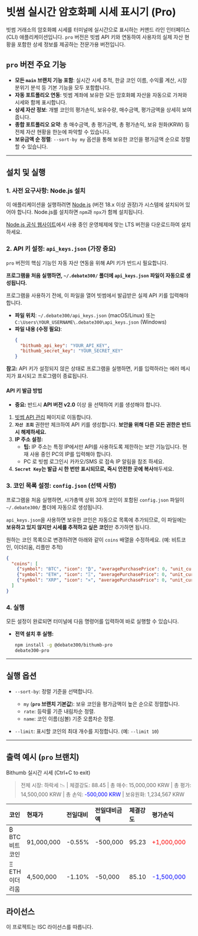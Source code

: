# 빗썸 실시간 암호화폐 시세 표시기 (Pro)

빗썸 거래소의 암호화폐 시세를 터미널에 실시간으로 표시하는 커맨드 라인 인터페이스(CLI) 애플리케이션입니다. `pro` 버전은 빗썸 API 키와 연동하여 사용자의 실제 자산 현황을 포함한 상세 정보를 제공하는 전문가용 버전입니다.

## `pro` 버전 주요 기능

-   **모든 `main` 브랜치 기능 포함**: 실시간 시세 추적, 한글 코인 이름, 수익률 계산, 시장 분위기 분석 등 기본 기능을 모두 포함합니다.
-   **자동 포트폴리오 연동**: 빗썸 계좌에 보유한 모든 암호화폐 자산을 자동으로 가져와 시세와 함께 표시합니다.
-   **상세 자산 정보**: 개별 코인의 평가손익, 보유수량, 매수금액, 평가금액을 상세히 보여줍니다.
-   **종합 포트폴리오 요약**: 총 매수금액, 총 평가금액, 총 평가손익, 보유 원화(KRW) 등 전체 자산 현황을 한눈에 파악할 수 있습니다.
-   **보유금액 순 정렬**: `--sort-by my` 옵션을 통해 보유한 코인을 평가금액 순으로 정렬할 수 있습니다.

---

## 설치 및 실행

### 1. 사전 요구사항: Node.js 설치

이 애플리케이션을 실행하려면 [Node.js](https://nodejs.org/) (버전 18.x 이상 권장)가 시스템에 설치되어 있어야 합니다. Node.js를 설치하면 `npm`과 `npx`가 함께 설치됩니다.

[Node.js 공식 웹사이트](https://nodejs.org/ko/download)에서 사용 중인 운영체제에 맞는 LTS 버전을 다운로드하여 설치하세요.

### 2. API 키 설정: `api_keys.json` (가장 중요)

`pro` 버전의 핵심 기능인 자동 자산 연동을 위해 API 키가 반드시 필요합니다.

**프로그램을 처음 실행하면, `~/.debate300/` 폴더에 `api_keys.json` 파일이 자동으로 생성됩니다.**

프로그램을 사용하기 전에, 이 파일을 열어 빗썸에서 발급받은 실제 API 키를 입력해야 합니다.

-   **파일 위치**: `~/.debate300/api_keys.json` (macOS/Linux) 또는 `C:\Users\YOUR_USERNAME\.debate300\api_keys.json` (Windows)
-   **파일 내용 (수정 필요)**:
    ```json
    {
      "bithumb_api_key": "YOUR_API_KEY",
      "bithumb_secret_key": "YOUR_SECRET_KEY"
    }
    ```
**참고:** API 키가 설정되지 않은 상태로 프로그램을 실행하면, 키를 입력하라는 에러 메시지가 표시되고 프로그램이 종료됩니다.

#### API 키 발급 방법

-   **중요:** 반드시 **API 버전 v2.0** 이상 을 선택하여 키를 생성해야 합니다.

1.  [빗썸 API 관리](https://www.bithumb.com/react/api-support/management-api) 페이지로 이동합니다.
2.  **`자산 조회`** 권한만 체크하여 API 키를 생성합니다. **보안을 위해 다른 모든 권한은 반드시 해제하세요.**
3.  **IP 주소 설정:**
    -   **팁:** IP 주소는 특정 IP에서만 API를 사용하도록 제한하는 보안 기능입니다. 현재 사용 중인 PC의 IP를 입력해야 합니다.
    -   PC 로 빗썸 로그인시 카카오/SMS 로 접속 IP 알림을 참조 하세요.
4.  **`Secret Key`는 발급 시 한 번만 표시되므로, 즉시 안전한 곳에 복사**해두세요.

### 3. 코인 목록 설정: `config.json` (선택 사항)

프로그램을 처음 실행하면, 시가총액 상위 30개 코인이 포함된 `config.json` 파일이 `~/.debate300/` 폴더에 자동으로 생성됩니다.

`api_keys.json`을 사용하면 보유한 코인은 자동으로 목록에 추가되므로, 이 파일에는 **보유하고 있지 않지만 시세를 추적하고 싶은 코인**만 추가하면 됩니다.

원하는 코인 목록으로 변경하려면 아래와 같이 `coins` 배열을 수정하세요. (예: 비트코인, 이더리움, 리플만 추적)

```json
{
  "coins": [
    {"symbol": "BTC", "icon": "₿", "averagePurchasePrice": 0, "unit_currency": "KRW"},
    {"symbol": "ETH", "icon": "Ξ", "averagePurchasePrice": 0, "unit_currency": "KRW"},
    {"symbol": "XRP", "icon": "✕", "averagePurchasePrice": 0, "unit_currency": "KRW"}
  ]
}
```

### 4. 실행

모든 설정이 완료되면 터미널에 다음 명령어를 입력하여 바로 실행할 수 있습니다.

  - **전역 설치 후 실행:**
    ```bash
    npm install -g @debate300/bithumb-pro
    debate300-pro
    ```

---

## 실행 옵션

-   `--sort-by`: 정렬 기준을 선택합니다.
    -   `my` (**`pro` 브랜치 기본값**): 보유 코인을 평가금액이 높은 순으로 정렬합니다.
    -   `rate`: 등락률 기준 내림차순 정렬.
    -   `name`: 코인 이름(심볼) 기준 오름차순 정렬.

-   `--limit`: 표시할 코인의 최대 개수를 지정합니다. (예: `--limit 10`)

---

## 출력 예시 (`pro` 브랜치)

Bithumb 실시간 시세 (Ctrl+C to exit)
> 전체 시장: 하락세 📉 | 체결강도: 88.45 | 총 매수: 15,000,000 KRW | 총 평가: 14,500,000 KRW | 총 손익: <span style="color:blue">-500,000 KRW</span> | 보유원화: 1,234,567 KRW

| 코인 | 현재가 | 전일대비 | 전일대비금액 | 체결강도 | 평가손익 | 수익률 | 보유수량 | 평균매수가 | 매수금액 | 평가금액 | 전일종가 | 고가 | 저가 |
| :--- | :--- | :--- | :--- | :--- | :--- | :--- | :--- | :--- | :--- | :--- | :--- | :--- | :--- |
| ₿ BTC 비트코인 | 91,000,000 | -0.55% | -500,000 | 95.23 | <span style="color:red">+1,000,000</span> | +10.00% | 0.11 | 90,000,000 | 9,900,000 | 10,010,000 | 91,500,000 | 92,000,000 | 90,500,000 |
| Ξ ETH 이더리움 | 4,500,000 | -1.10% | -50,000 | 85.10 | <span style="color:blue">-1,500,000</span> | -30.00% | 1.00 | 6,000,000 | 6,000,000 | 4,500,000 | 4,550,000 | 4,600,000 | 4,450,000 |

## 라이선스

이 프로젝트는 ISC 라이선스를 따릅니다.